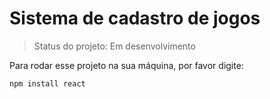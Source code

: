 <h1> Sistema de cadastro de jogos</h1>

>Status do projeto: Em desenvolvimento

Para rodar esse projeto na sua máquina, por favor digite:

`````
npm install react
`````
